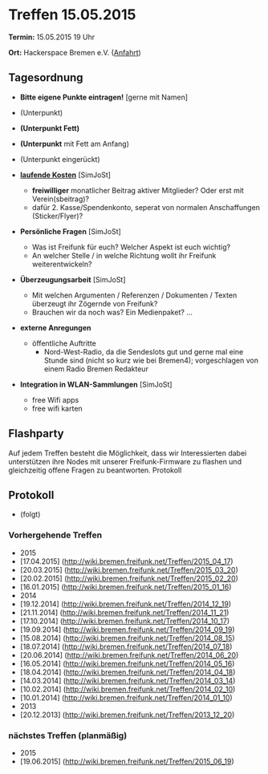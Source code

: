 # Treffen 15.05.2015

**Termin:** 15.05.2015 19 Uhr

**Ort:** Hackerspace Bremen e.V. ([Anfahrt](https://www.hackerspace-bremen.de/anfahrt/))

## Tagesordnung

* **Bitte eigene Punkte eintragen!** [gerne mit Namen]
* (Unterpunkt)
* **(Unterpunkt Fett)**
* **(Unterpunkt** mit Fett am Anfang)
 *  (Unterpunkt eingerückt)
 
* [**laufende Kosten**](http://wiki.bremen.freifunk.net/Kosten) [SimJoSt]
  * **freiwilliger** monatlicher Beitrag aktiver Mitglieder? Oder erst mit Verein(sbeitrag)?
  * dafür 2. Kasse/Spendenkonto, seperat von normalen Anschaffungen (Sticker/Flyer)?
* **Persönliche Fragen** [SimJoSt]
  * Was ist Freifunk für euch? Welcher Aspekt ist euch wichtig?
  * An welcher Stelle / in welche Richtung wollt ihr Freifunk weiterentwickeln?
* **Überzeugungsarbeit** [SimJoSt]
  * Mit welchen Argumenten / Referenzen / Dokumenten / Texten überzeugt ihr Zögernde von Freifunk?
  * Brauchen wir da noch was? Ein Medienpaket? ...
* **externe Anregungen**
  * öffentliche Auftritte
    * Nord-West-Radio, da die Sendeslots gut und gerne mal eine Stunde sind (nicht so kurz wie bei Bremen4); vorgeschlagen von einem Radio Bremen Redakteur
* **Integration in WLAN-Sammlungen** [SimJoSt]
  * free Wifi apps
  * free wifi karten

## Flashparty

Auf jedem Treffen besteht die Möglichkeit, dass wir Interessierten dabei unterstützen ihre Nodes mit unserer Freifunk-Firmware zu flashen und gleichzeitig offene Fragen zu beantworten.
Protokoll

## Protokoll

* (folgt)

### Vorhergehende Treffen
* 2015
 * [17.04.2015] (http://wiki.bremen.freifunk.net/Treffen/2015_04_17)
 * [20.03.2015] (http://wiki.bremen.freifunk.net/Treffen/2015_03_20)
 * [20.02.2015] (http://wiki.bremen.freifunk.net/Treffen/2015_02_20)
 * [16.01.2015] (http://wiki.bremen.freifunk.net/Treffen/2015_01_16)
* 2014
 * [19.12.2014] (http://wiki.bremen.freifunk.net/Treffen/2014_12_19)
 * [21.11.2014] (http://wiki.bremen.freifunk.net/Treffen/2014_11_21)
 * [17.10.2014] (http://wiki.bremen.freifunk.net/Treffen/2014_10_17)
 * [19.09.2014] (http://wiki.bremen.freifunk.net/Treffen/2014_09_19)
 * [15.08.2014] (http://wiki.bremen.freifunk.net/Treffen/2014_08_15)
 * [18.07.2014] (http://wiki.bremen.freifunk.net/Treffen/2014_07_18)
 * [20.06.2014] (http://wiki.bremen.freifunk.net/Treffen/2014_06_20)
 * [16.05.2014] (http://wiki.bremen.freifunk.net/Treffen/2014_05_16)
 * [18.04.2014] (http://wiki.bremen.freifunk.net/Treffen/2014_04_18)
 * [14.03.2014] (http://wiki.bremen.freifunk.net/Treffen/2014_03_14)
 * [10.02.2014] (http://wiki.bremen.freifunk.net/Treffen/2014_02_10)
 * [10.01.2014] (http://wiki.bremen.freifunk.net/Treffen/2014_01_10)
* 2013
 * [20.12.2013] (http://wiki.bremen.freifunk.net/Treffen/2013_12_20)

### nächstes Treffen (planmäßig)
* 2015
 * [19.06.2015] (http://wiki.bremen.freifunk.net/Treffen/2015_06_19)
